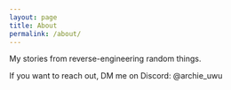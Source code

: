 ```yaml
---
layout: page
title: About
permalink: /about/
---
```


My stories from reverse-engineering random things.

If you want to reach out, DM me on Discord: @archie_uwu